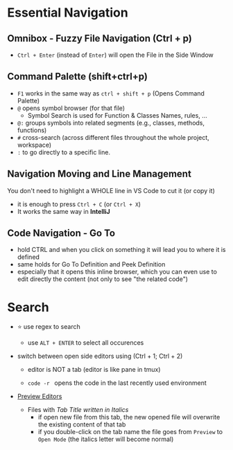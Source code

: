 # Essential Navigation
## Omnibox - Fuzzy File Navigation (Ctrl + p)
  - `Ctrl + Enter` (instead of `Enter`) will open the File in the Side Window

## Command Palette (shift+ctrl+p)
- `F1` works in the same way as `ctrl + shift + p` (Opens Command Palette)
- `@` opens symbol browser (for that file)
  - Symbol Search is used for Function & Classes Names, rules, ...
- `@:` groups symbols into related segments (e.g., classes, methods, functions)
- `#` cross-search (across different files throughout the whole project, workspace)
- `:` to go directly to a specific line.

## Navigation Moving and Line Management
You don't need to highlight a WHOLE line in VS Code to cut it (or copy it)
- it is enough to press `Ctrl + C` (or `Ctrl + X`)
- It works the same way in **IntelliJ**

## Code Navigation - Go To
- hold CTRL and when you click on something it will lead you to where it is defined
- same holds for Go To Definition and Peek Definition
- especially that it opens this inline browser, which you can even use to edit directly the content (not only to see "the related code")

# Search
- ⭐ use regex to search
  - use `ALT + ENTER` to select all occurences

- switch between open side editors using (Ctrl + 1; Ctrl + 2)
  - editor is NOT a tab (editor is like pane in tmux)

  - ```code -r ``` opens the code in the last recently used environment

- [Preview Editors](https://github.com/Microsoft/vscode-docs/blob/vnext/release-notes/June_2016.md#preview-editors)
  - Files with *Tab Title written in Italics*
    - if open new file from this tab, the new opened file will overwrite the existing content of that tab
    - if you double-click on the tab name the file goes from `Preview` to `Open Mode` (the italics letter will become normal)
